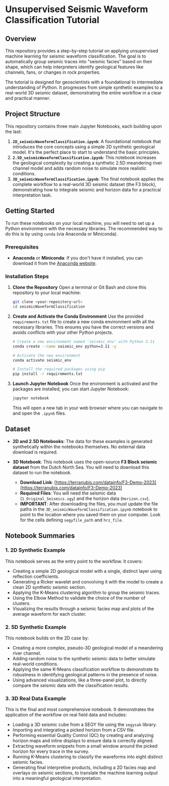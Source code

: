 # Unsupervised Seismic Waveform Classification Tutorial

## Overview

This repository provides a step-by-step tutorial on applying unsupervised machine learning for seismic waveform classification. The goal is to automatically group seismic traces into "seismic facies" based on their shape, which can help interpreters identify geological features like channels, fans, or changes in rock properties.

The tutorial is designed for geoscientists with a foundational to intermediate understanding of Python. It progresses from simple synthetic examples to a real-world 3D seismic dataset, demonstrating the entire workflow in a clear and practical manner.

## Project Structure

This repository contains three main Jupyter Notebooks, each building upon the last:

1.  **`2D_seismicWaveformClassification.ipynb`**: A foundational notebook that introduces the core concepts using a simple 2D synthetic geological model. It's the perfect place to start to understand the basic principles.
2.  **`2.5D_seismicWaveformClassification.ipynb`**: This notebook increases the geological complexity by creating a synthetic 2.5D meandering river channel model and adds random noise to simulate more realistic conditions.
3.  **`3D_seismicWaveformClassification.ipynb`**: The final notebook applies the complete workflow to a real-world 3D seismic dataset (the F3 block), demonstrating how to integrate seismic and horizon data for a practical interpretation task.

## Getting Started

To run these notebooks on your local machine, you will need to set up a Python environment with the necessary libraries. The recommended way to do this is by using `conda` (via Anaconda or Miniconda).

### Prerequisites

-   **Anaconda** or **Miniconda**: If you don't have it installed, you can download it from the [Anaconda website](https://www.anaconda.com/products/distribution).

### Installation Steps

1.  **Clone the Repository**
    Open a terminal or Git Bash and clone this repository to your local machine:
    ```bash
    git clone <your-repository-url>
    cd seismicWaveformClassification
    ```

2.  **Create and Activate the Conda Environment**
    Use the provided `requirements.txt` file to create a new conda environment with all the necessary libraries. This ensures you have the correct versions and avoids conflicts with your other Python projects.
    ```bash
    # Create a new environment named 'seismic_env' with Python 3.11
    conda create --name seismic_env python=3.11 -y

    # Activate the new environment
    conda activate seismic_env

    # Install the required packages using pip
    pip install -r requirements.txt
    ```

3.  **Launch Jupyter Notebook**
    Once the environment is activated and the packages are installed, you can start Jupyter Notebook:
    ```bash
    jupyter notebook
    ```
    This will open a new tab in your web browser where you can navigate to and open the `.ipynb` files.

## Dataset

-   **2D and 2.5D Notebooks**: The data for these examples is generated synthetically within the notebooks themselves. No external data download is required.

-   **3D Notebook**: This notebook uses the open-source **F3 Block seismic dataset** from the Dutch North Sea. You will need to download this dataset to run the notebook.
    -   **Download Link**: [https://terranubis.com/datainfo/F3-Demo-2023](https://terranubis.com/datainfo/F3-Demo-2023)
    -   **Required Files**: You will need the seismic data (`1_Original_Seismics.sgy`) and the horizon data (`Horizon.csv`).
    -   **IMPORTANT**: After downloading the files, you must update the file paths in the `3D_seismicWaveformClassification.ipynb` notebook to point to the location where you saved them on your computer. Look for the cells defining `segyfile_path` and `hrz_file`.

## Notebook Summaries

### 1. 2D Synthetic Example
This notebook serves as the entry point to the workflow. It covers:
-   Creating a simple 2D geological model with a single, distinct layer using reflection coefficients.
-   Generating a Ricker wavelet and convolving it with the model to create a clean 2D synthetic seismic section.
-   Applying the K-Means clustering algorithm to group the seismic traces.
-   Using the Elbow Method to validate the choice of the number of clusters.
-   Visualizing the results through a seismic facies map and plots of the average waveform for each cluster.

### 2. 5D Synthetic Example
This notebook builds on the 2D case by:
-   Creating a more complex, pseudo-3D geological model of a meandering river channel.
-   Adding random noise to the synthetic seismic data to better simulate real-world conditions.
-   Applying the same K-Means classification workflow to demonstrate its robustness in identifying geological patterns in the presence of noise.
-   Using advanced visualizations, like a three-panel plot, to directly compare the seismic data with the classification results.

### 3. 3D Real Data Example
This is the final and most comprehensive notebook. It demonstrates the application of the workflow on real field data and includes:
-   Loading a 3D seismic cube from a SEGY file using the `segysak` library.
-   Importing and integrating a picked horizon from a CSV file.
-   Performing essential Quality Control (QC) by creating and analyzing horizon maps and inline displays to ensure data is correctly aligned.
-   Extracting waveform snippets from a small window around the picked horizon for every trace in the survey.
-   Running K-Means clustering to classify the waveforms into eight distinct seismic facies.
-   Generating final interpretive products, including a 2D facies map and overlays on seismic sections, to translate the machine learning output into a meaningful geological interpretation.
